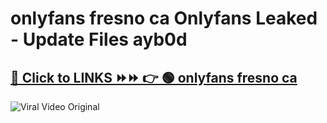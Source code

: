 
 # onlyfans fresno ca Onlyfans Leaked - Update Files ayb0d

## <h2><a href="https://clipsfans.com/onlyfans_fresno_ca&ref=git">🔗 Click to LINKS ⏩⏩ 👉 🟢 onlyfans fresno ca </a></h2>

<a href="https://clipsfans.com/onlyfans_fresno_ca&ref=git" rel="nofollow" data-target="animated-image.originalLink"><img src="https://i.ibb.co.com/xMMVF88/686577567.gif" alt="Viral Video Original" style="max-width: 100%; display: inline-block;" data-target="animated-image.originalImage"></a>

